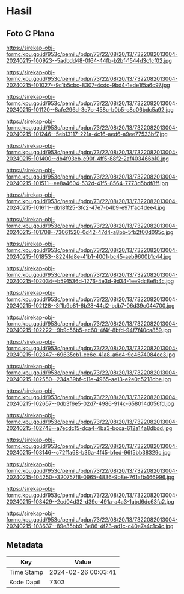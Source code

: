 # Hasil

## Foto C Plano

https://sirekap-obj-formc.kpu.go.id/953c/pemilu/pdpr/73/22/08/20/13/7322082013004-20240215-100923--5adbdd48-0f64-44fb-b2bf-1544d3c1cf02.jpg

https://sirekap-obj-formc.kpu.go.id/953c/pemilu/pdpr/73/22/08/20/13/7322082013004-20240215-101027--9c1b5cbc-8307-4cdc-9bd4-1ede1f5a6c97.jpg

https://sirekap-obj-formc.kpu.go.id/953c/pemilu/pdpr/73/22/08/20/13/7322082013004-20240215-101120--8afe296d-3e7b-458c-b0b5-c8c06bdc5a92.jpg

https://sirekap-obj-formc.kpu.go.id/953c/pemilu/pdpr/73/22/08/20/13/7322082013004-20240215-101246--5eb13117-221a-4c16-aed6-a9ee77533bf7.jpg

https://sirekap-obj-formc.kpu.go.id/953c/pemilu/pdpr/73/22/08/20/13/7322082013004-20240215-101400--db4f93eb-e90f-4ff5-88f2-2af403466b10.jpg

https://sirekap-obj-formc.kpu.go.id/953c/pemilu/pdpr/73/22/08/20/13/7322082013004-20240215-101511--ee8a4604-532d-41f5-8564-7773d5bdf8ff.jpg

https://sirekap-obj-formc.kpu.go.id/953c/pemilu/pdpr/73/22/08/20/13/7322082013004-20240215-101611--db18ff25-3fc2-47e7-b4b9-e97ffac4dee4.jpg

https://sirekap-obj-formc.kpu.go.id/953c/pemilu/pdpr/73/22/08/20/13/7322082013004-20240215-101708--73061520-0d42-47d4-a8bb-5fb2f00d095c.jpg

https://sirekap-obj-formc.kpu.go.id/953c/pemilu/pdpr/73/22/08/20/13/7322082013004-20240215-101853--8224fd8e-41b1-4001-bc45-aeb9600b1c44.jpg

https://sirekap-obj-formc.kpu.go.id/953c/pemilu/pdpr/73/22/08/20/13/7322082013004-20240215-102034--b591536d-1276-4e3d-9d34-1ee9dc8efb4c.jpg

https://sirekap-obj-formc.kpu.go.id/953c/pemilu/pdpr/73/22/08/20/13/7322082013004-20240215-102128--3f1b9b81-6b28-44d2-bdb7-06d39c044700.jpg

https://sirekap-obj-formc.kpu.go.id/953c/pemilu/pdpr/73/22/08/20/13/7322082013004-20240215-102222--9b9c56b5-ec60-4f4f-8bfd-94f7f40ca859.jpg

https://sirekap-obj-formc.kpu.go.id/953c/pemilu/pdpr/73/22/08/20/13/7322082013004-20240215-102347--69635cb1-ce6e-41a8-a6d4-9c4674084ee3.jpg

https://sirekap-obj-formc.kpu.go.id/953c/pemilu/pdpr/73/22/08/20/13/7322082013004-20240215-102550--234a39bf-c11e-4965-ae13-e2e0c5218cbe.jpg

https://sirekap-obj-formc.kpu.go.id/953c/pemilu/pdpr/73/22/08/20/13/7322082013004-20240215-102657--0db3f6e5-02d7-4986-914c-658014d056fd.jpg

https://sirekap-obj-formc.kpu.go.id/953c/pemilu/pdpr/73/22/08/20/13/7322082013004-20240215-102748--a7ecdc15-dca4-4ba3-bcca-612a14a8dbdd.jpg

https://sirekap-obj-formc.kpu.go.id/953c/pemilu/pdpr/73/22/08/20/13/7322082013004-20240215-103146--c72f1a68-b36a-4f45-b1ed-96f5bb38329c.jpg

https://sirekap-obj-formc.kpu.go.id/953c/pemilu/pdpr/73/22/08/20/13/7322082013004-20240215-104250--320757f8-0965-4836-9b8e-761afb466996.jpg

https://sirekap-obj-formc.kpu.go.id/953c/pemilu/pdpr/73/22/08/20/13/7322082013004-20240215-103429--2cd04d32-d39c-491a-a4a3-1abd6dc63fa2.jpg

https://sirekap-obj-formc.kpu.go.id/953c/pemilu/pdpr/73/22/08/20/13/7322082013004-20240215-103637--89e35bb9-3e86-4f23-ad1c-c40e7a4c1c4c.jpg


## Metadata

| Key        | Value               |
| ---------- | ------------------- |
| Time Stamp | 2024-02-26 00:03:41 |
| Kode Dapil | 7303                |



